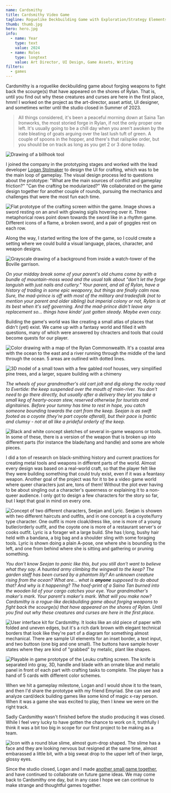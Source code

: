 ```yaml
---
name: Cardsmithy
title: Cardsmithy Video Game
tagline: Roguelike Deckbuilding Game with Exploration/Strategy Elements (Unfinished)
thumb: thumb.jpg
hero: hero.jpg
info:
  - name: Year
    type: text
    value: 2024
  - name: Roles
    type: longtext
    value: Art Director, UI Design, Game Assets, Writing
filters:
  - games
---
```


Cardsmithy is a roguelike deckbuilding game about forging weapons to fight back the scourge(s) that have appeared on the shores of Rylan. That is, until you find out why these creatures and curses are here in the first place, hmm! I worked on the project as the art-director, asset artist, UI designer, and sometimes writer until the studio closed in Summer of 2023.

> All things considered, it's been a peaceful morning down at Saina Tan Ironworks, the most storied forge in Rylan, if not the only proper one left. It's usually going to be a chill day when you aren't awoken by the irate bleating of goats arguing over the last lush tuft of green. A couple of spoons in the hopper, and there's that railspike order, but you should be on track as long as you get 2 or 3 done today.

![Drawing of a billhook tool](forest-billhook.png '@class[thumb] @widths[200, 400] @sizes[170px, (min-resolution: 2x) 340px]')

I joined the company in the prototyping stages and worked with the lead developer [Logan Stolmaker](https://loganstolmaker.com/) to design the UI for crafting, which was to be the main loop of gameplay. The visual design process led to questions about the prototype: "What are the main sources of conflict and gameplay friction?" "Can the crafting be modularized?" We collaborated on the game design together for another couple of rounds, pursuing the mechanics and challenges that were the most fun each time.

![Flat prototype of the crafting screen within the game. Image shows a sword resting on an anvil with glowing sigils hovering over it. Three metaphorical rows point down towards the sword like in a rhythm game. Different icons of a flame, a broken sword, and a pair of goggles rest on each row.](flat-prototype.jpg 'An early hand-drawn "flat" prototype of the crafting screen, before integrating any 3D elements')

Along the way, I started writing the lore of the game, so I could create a setting where we could build a visual language, places, character, and weapon designs.

![Grayscale drawing of a background from inside a watch-tower of the Boville garrison.](boville-garrison.jpg '@class[full-size] Concept art of the Boville Garrison watchtower, a farmland cow-themed town.')

_On your midday break some of your parent's old chums come by with a bundle of mountain-moss wood and the usual talk about "don't let the forge languish with just nails and cutlery." Your parent, and all of Rylan, have a history of trading in some epic weaponry, but things are finally calm now. Sure, the mad-prince is off with most of the military and tradesfolk (not to mention your parent and older sibling) but imperial colony or not, Rylan is at its best when it's self governing. And the mad-prince didn't leave any replacement so... things have kinda' just gotten steady. Maybe even cozy._

Building the game's world was like creating a small atlas of places that didn't (yet) exist. We came up with a fantasy world and filled it with questions, many of which were answered by chracters and tools that could become quests for our player.

![Color drawing with a map of the Rylan Commonwealth. It's a coastal area with the ocean to the east and a river running through the middle of the land through the ocean. 5 areas are outlined with dotted lines.](map-rylan.jpg 'I drew this map to help create/understand the geographic regions/features of Rylan. We also started experimented with 3D models for in-game map locations')

![3D model of a small town with a few gabled roof houses, very simplified pine trees, and a larger, square building with a chimeny](spoketown.png '@class[medium]')

_The wheels of your grandmother's old cart jolt and dig along the rocky road to Evertide: the keep suspended over the mouth of main-river. You don't need to go there directly, but usually after a delivery they let you take a small keg of hearty-ocean stew, reserved otherwise for tourists and dignitairies. Before your tummy has time to rest in hope, you catch someone bounding towards the cart from the keep. Seejan is as swift footed as a coyote (they're part coyote afterall), but their pace is frantic and clumsy - not at all like a prideful orderly of the keep._

![Black and white concept sketches of several in-game weapons or tools. In some of these, there is a version of the weapon that is broken up into different parts (for instance the blade/tang and handle) and some are whole pieces.](weapons.jpg 'From left to right: A hatchet, a poleaxe separated and together, and two more hatchets. Translucent in the back is a big ulu - which is a multipurpose chopping tool used by the Inuit, Iñupiat, Yupik, and Aleut peoples, and a leuku which is a crafting/butchering knife used by the Sámi people.')

I did a ton of research on black-smithing history and current practices for creating metal tools and weapons in different parts of the world. Almost every design was based on a real-world craft, so that the player felt like they were building something that could truly exist, even if it was a feantasy weapon. Another goal of the project was for it to be a video game world where queer characters just are, tons of them! Without the plot ever having to be about singling out a character's queerness or explaining it to a non-queer audience. I only got to design a few characters for the story so far, but I kept that goal in mind on every one.

![Concept of two different characters, Seejan and Lyric. Seejan is showen with two different haircuts and outfits, and in one concept is a coyote/furry type character. One outfit is more cloak/dress like, one is more of a young butler/orderly outfit, and the coyote one is more of a restaurant server's or cooks outfit. Lyric is a forager wit a large build. She has l;long, bushy hair held with a bandana, a big bag and a shoulder sling with some foraging tools. Lyric is shown doing a plain A-pose, one where she is bounding to the left, and one from behind where she is sitting and gathering or pruning something.](characters.jpg '@class[full-size]')

_You don't know Seejan to panic like this, but you still don't want to believe what they say. A haunted army climbing the wingwall to the keep? The garden staff has been cursed by a phantom lily? An unknown creature rising from the ocean? What are... what is **anyone** supposed to do about that? And why is it happening?
The hoof-print of a Saina Tan burned into the wooden lid of your cargo catches your eye. Your grandmother's maker's mark. Your parent's maker's mark. What will you make now?
Cardsmithy is a rogue-like deckbuilding game about forging weapons to fight back the scourge(s) that have appeared on the shores of Rylan. Until you find out why these creatures and curses are here in the first place._

![User interface kit for Cardsmithy. It looks like an old piece of paper with folded and uneven edges, but it's a rich dark brown with elegant technical borders that look like they're part of a diagram for something almost mechanical. There are sample UI elements for an inset border, a text input, and two buttosn (one big and one small). The buttons have sample hover states where they are kind of "grabbed" by metalic, plant like shapes.](ui_paper-kit.png)

![Playable in game prototype of the Leuku crafting screen. The knife is separated into gray, 3D, handle and blade with an ornate blue and metalic panel in front of each part with crafting tasks to complete. The player has a hand of 5 cards with different color schemes.](tasks-prototype.jpg 'A later, more built-out playable prototype with animated, 3D crafting parts - modeled by Chris Petersen.')

When we hit a gameplay milestone, Logan and I would show it to the team, and then I'd share the prototype with my friend Emyriad. She can see and analyze card/deck building games like some kind of magic x-ray person. When it was a game she was excited to play, then I knew we were on the right track.

Sadly Cardsmithy wasn't finished before the studio producing it was closed. While I feel very lucky to have gotten the chance to work on it, truthfully I think it was a bit too big in scope for our first project to be making as a team.

![Icon with a round blue slime, almost gum-drop shaped. The slime has a face and they are looking nervous but resigned at the same time, almost embarassed a little bit, with a big sweat drop to the upper left of their large, glossy eyes.](../no-gloop-no-glory/gloop-icon.png '@class[thumb]')

Since the studio closed, Logan and I made [another small game together](/projects/no-gloop-no-glory/), and have continued to collaborate on future game ideas. We may come back to Cardsmithy one day, but in any case I hope we can continue to make strange and thoughtful games together.

